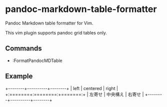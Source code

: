 # pandoc-markdown-table-formatter

Pandoc Markdown table formatter for Vim.  

This vim plugin supports pandoc grid tables only.

## Commands

* :FormatPandocMDTable

## Example

+--------+----------+--------+
| left   | centered | right  |
+:=======+:========:+=======:+
| 左寄せ | 中央構え | 右寄せ |
+--------+----------+--------+
